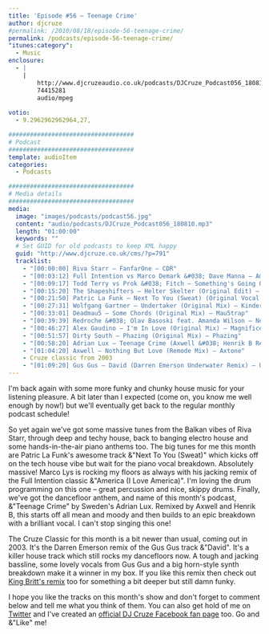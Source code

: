 ```yaml
---
title: 'Episode #56 – Teenage Crime'
author: djcruze
#permalink: /2010/08/18/episode-56-teenage-crime/
permalink: /podcasts/episode-56-teenage-crime/
"itunes:category":
  - Music
enclosure:
  - |
    |
        http://www.djcruzeaudio.co.uk/podcasts/DJCruze_Podcast056_180810.mp3
        74415281
        audio/mpeg
        
votio:
  - 9.2962962962964,27,

###################################
# Podcast
###################################
template: audioItem
categories:
  - Podcasts

###################################
# Media details
###################################
media:
  image: "images/podcasts/podcast56.jpg"
  content: "audio/podcasts/DJCruze_Podcast056_180810.mp3"
  length: "01:00:00"
  keywords: ""
  # Set GUID for old podcasts to keep XML happy
  guid: "http://www.djcruze.co.uk/cms/?p=791"
  tracklist:
    - "[00:00:00] Riva Starr – FanfarOne – CDR"
    - "[00:03:12] Full Intention vs Marco Demark &#038; Dave Manna – America (I Love America) (LYS Remix) – Full Intention"
    - "[00:09:17] Todd Terry vs Prok &#038; Fitch – Something's Going On (Original Mix) – Stealth Records"
    - "[00:15:20] The Shapeshifters – Helter Skelter (Original Edit) – Defected"
    - "[00:21:50] Patric La Funk – Next To You (Sweat) (Original Vocal Mix) – WePlay"
    - "[00:27:31] Wolfgang Gartner – Undertaker (Original Mix) – Kindergarten"
    - "[00:33:01] Deadmau5 – Some Chords (Original Mix) – Mau5trap"
    - "[00:39:39] Redroche &#038; Olav Basoski feat. Amanda Wilson – Not Over You (Original Mix) – Eyezcream Records"
    - "[00:46:27] Alex Gaudino – I'm In Love (Original Mix) – Magnificent"
    - "[00:51:57] Dirty South – Phazing (Original Mix) – Phazing"
    - "[00:58:20] Adrian Lux – Teenage Crime (Axwell &#038; Henrik B Remode) – Axtone Records"
    - "[01:04:20] Axwell – Nothing But Love (Remode Mix) – Axtone"
    - Cruze classic from 2003 
    - "[01:09:20] Gus Gus – David (Darren Emerson Underwater Remix) – Underwater Records"
---
```

I'm back again with some more funky and chunky house music for your listening pleasure. A bit later than I expected (come on, you know me well enough by now!) but we'll eventually get back to the regular monthly podcast schedule!

So yet again we've got some massive tunes from the Balkan vibes of Riva Starr, through deep and techy house, back to banging electro house and some hands-in-the-air piano anthems too. The big tunes for me this month are Patric La Funk's awesome track &"Next To You (Sweat)" which kicks off on the tech house vibe but wait for the piano vocal breakdown. Absolutely massive! Marco Lys is rocking my floors as always with his jacking remix of the Full Intention classic &"America (I Love America)". I'm loving the drum programming on this one – great percussion and nice, skippy drums. Finally, we've got the dancefloor anthem, and name of this month's podcast, &"Teenage Crime" by Sweden's Adrian Lux. Remixed by Axwell and Henrik B, this starts off all mean and moody and then builds to an epic breakdown with a brilliant vocal. I can't stop singing this one!

The Cruze Classic for this month is a bit newer than usual, coming out in 2003. It's the Darren Emerson remix of the Gus Gus track &"David". It's a killer house track which still rocks my dancefloors now. A tough and jacking bassline, some lovely vocals from Gus Gus and a big horn-style synth breakdown make it a winner in my box. If you like this remix then check out [King Britt's remix][2] too for something a bit deeper but still damn funky.

I hope you like the tracks on this month's show and don't forget to comment below and tell me what you think of them. You can also get hold of me on [Twitter][3] and I've created an [official DJ Cruze Facebook fan page][4] too. Go and &"Like" me!

 [1]: http://www.djcruze.co.uk/cms/wp-content/uploads/2010/08/podcast56.jpg
 [2]: http://www.youtube.com/watch?v=sBfnRUBM3ck
 [3]: http://twitter.com/djcruze
 [4]: http://www.facebook.com/housedjcruze
 [5]: http://www.djcruze.co.uk/cms/wp-content/DownloadButton.gif
 [6]: http://www.djcruzeaudio.co.uk/podcasts/DJCruze_Podcast056_180810.mp3